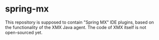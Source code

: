 # spring-mx

This repository is supposed to contain "Spring MX" IDE plugins, based on the functionality of the XMX Java agent. The code of XMX itself is not open-sourced yet. 
